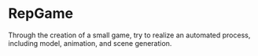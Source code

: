 # RepGame
Through the creation of a small game, try to realize an automated process, including model, animation, and scene generation.
